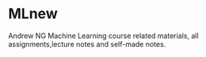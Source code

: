 # MLnew

Andrew NG Machine Learning course related materials, all assignments,lecture notes and self-made notes.
